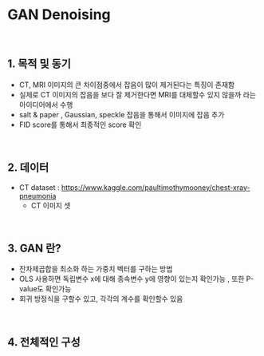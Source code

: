 # GAN Denoising

&nbsp;

## 1. 목적 및 동기

 - CT, MRI 이미지의 큰 차이점중에서 잡음이 많이 제거된다는 특징이 존재함
 - 실제로 CT 이미지의 잡음을 보다 잘 제거한다면 MRI를 대체할수 있지 않을까 라는 아이디어에서 수행
 - salt & paper , Gaussian, speckle 잡음을 통해서 이미지에 잡음 추가
 - FID score를 통해서 최종적인 score 확인
 
&nbsp;

## 2. 데이터
 - CT dataset : https://www.kaggle.com/paultimothymooney/chest-xray-pneumonia
    - CT 이미지 셋


&nbsp;
## 3. GAN 란?

 - 잔차제곱합을 최소화 하는 가중치 벡터를 구하는 방법
 - OLS 사용하면 독립변수 x에 대해 종속변수 y에 영향이 있는지 확인가능 , 또한 P-value도 확인가능
 - 회귀 방정식을 구할수 있고, 각각의 계수를 확인할수 있음
 
&nbsp;
## 4. 전체적인 구성

